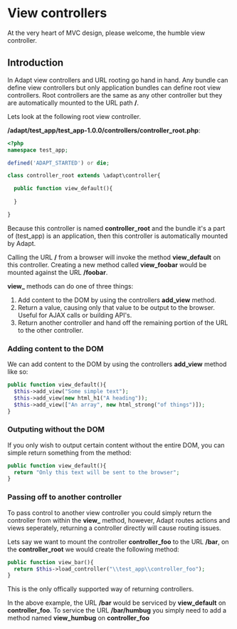 # View controllers
At the very heart of MVC design, please welcome, the humble view controller.

## Introduction
In Adapt view controllers and URL rooting go hand in hand.  Any bundle can define view controllers but only application bundles can define root view controllers.  Root controllers are the same as any other controller but they are automatically mounted to the URL path **/**.

Lets look at the following root view controller.

**/adapt/test_app/test_app-1.0.0/controllers/controller_root.php**:
```php
<?php
namespace test_app;

defined('ADAPT_STARTED') or die;

class controller_root extends \adapt\controller{

  public function view_default(){
    
  }

}
```
Because this controller is named **controller_root** and the bundle it's a part of (test_app) is an application, then this controller is automatically mounted by Adapt.

Calling the URL **/** from a browser will invoke the method **view_default** on this controller.  Creating a new method called **view_foobar** would be mounted against the URL **/foobar**. 

**view_** methods can do one of three things:
1. Add content to the DOM by using the controllers **add_view** method.
2. Return a value, causing only that value to be output to the browser.  Useful for AJAX calls or building API's.
3. Return another controller and hand off the remaining portion of the URL to the other controller.

### Adding content to the DOM
We can add content to the DOM by using the controllers **add_view** method like so:
```php
public function view_default(){
  $this->add_view("Some simple text");
  $this->add_view(new html_h1("A heading"));
  $this->add_view(["An array", new html_strong("of things")]);
}
```

### Outputing without the DOM
If you only wish to output certain content without the entire DOM, you can simple return something from the method:
```php
public function view_default(){
  return "Only this text will be sent to the browser";
}
```

### Passing off to another controller
To pass control to another view controller you could simply return the controller from within the **view_** method, however, Adapt routes actions and views seperately, returning a controller directly will cause routing issues.

Lets say we want to mount the controller **controller_foo** to the URL **/bar**, on the **controller_root** we would create the following method:
```php
public function view_bar(){
  return $this->load_controller("\\test_app\\controller_foo");
}
```

This is the only offically supported way of returning controllers.

In the above example, the URL **/bar** would be serviced by **view_default** on **controller_foo**.  To service the URL **/bar/humbug** you simply need to add a method named **view_humbug** on **controller_foo**
